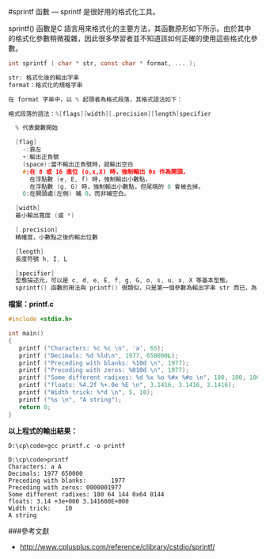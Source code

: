#sprintf 函數 — sprintf 是很好用的格式化工具。

sprintf() 函數是C 語言用來格式化的主要方法，其函數原形如下所示。由於其中的格式化參數稍微複雜，因此很多學習者並不知道該如何正確的使用這些格式化參數。

```c
int sprintf ( char * str, const char * format, ... );

str: 格式化後的輸出字串
format：格式化的規格字串

在 format 字串中，以 % 起頭者為格式段落，其格式語法如下：

格式段落的語法：%[flags][width][.precision][length]specifier

  % 代表變數開始

  [flag] 
    -:靠左
    +:輸出正負號
    (space):當不輸出正負號時，就輸出空白
    #:在 8 或 16 進位 (o,x,X) 時，強制輸出 0x 作為開頭，
      在浮點數 (e, E, f) 時，強制輸出小數點，
      在浮點數 (g, G) 時，強制輸出小數點，但尾端的 0 會被去掉。
    0:在開頭處(左側) 補 0，而非補空白。

  [width] 
  最小輸出寬度 (或 *)

  [.precision]
  精確度，小數點之後的輸出位數

  [length]
  長度符號 h, I, L

  [specifier]
  型態描述元，可以是 c, d, e, E, f, g, G, o, s, u, x, X 等基本型態。
  sprintf() 函數的用法與 printf() 很類似，只是第一個參數為輸出字串 str 而已，為了說明這些格式的意義，我們寫了以下程式，以示範 format 欄位的各種寫法。
```

**檔案：printf.c**

```c
#include <stdio.h>

int main()
{
   printf ("Characters: %c %c \n", 'a', 65);
   printf ("Decimals: %d %ld\n", 1977, 650000L);
   printf ("Preceding with blanks: %10d \n", 1977);
   printf ("Preceding with zeros: %010d \n", 1977);
   printf ("Some different radixes: %d %x %o %#x %#o \n", 100, 100, 100, 100, 100);
   printf ("floats: %4.2f %+.0e %E \n", 3.1416, 3.1416, 3.1416);
   printf ("Width trick: %*d \n", 5, 10);
   printf ("%s \n", "A string");
   return 0;
}
```

**以上程式的輸出結果：**

    D:\cp\code>gcc printf.c -o printf

    D:\cp\code>printf
    Characters: a A
    Decimals: 1977 650000
    Preceding with blanks:       1977
    Preceding with zeros: 0000001977
    Some different radixes: 100 64 144 0x64 0144
    floats: 3.14 +3e+000 3.141600E+000
    Width trick:    10
    A string
###參考文獻

* http://www.cplusplus.com/reference/clibrary/cstdio/sprintf/